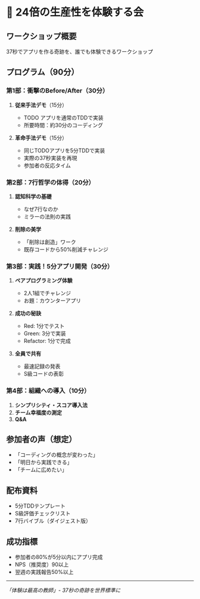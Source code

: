 # 🚀 24倍の生産性を体験する会

## ワークショップ概要
37秒でアプリを作る奇跡を、誰でも体験できるワークショップ

## プログラム（90分）

### 第1部：衝撃のBefore/After（30分）
1. **従来手法デモ**（15分）
   - TODO アプリを通常のTDDで実装
   - 所要時間：約30分のコーディング

2. **革命手法デモ**（15分）
   - 同じTODOアプリを5分TDDで実装
   - 実際の37秒実装を再現
   - 参加者の反応タイム

### 第2部：7行哲学の体得（20分）
1. **認知科学の基礎**
   - なぜ7行なのか
   - ミラーの法則の実践

2. **削除の美学**
   - 「削除は創造」ワーク
   - 既存コードから50%削減チャレンジ

### 第3部：実践！5分アプリ開発（30分）
1. **ペアプログラミング体験**
   - 2人1組でチャレンジ
   - お題：カウンターアプリ

2. **成功の秘訣**
   - Red: 1分でテスト
   - Green: 3分で実装
   - Refactor: 1分で完成

3. **全員で共有**
   - 最速記録の発表
   - S級コードの表彰

### 第4部：組織への導入（10分）
1. **シンプリシティ・スコア導入法**
2. **チーム幸福度の測定**
3. **Q&A**

## 参加者の声（想定）
- 「コーディングの概念が変わった」
- 「明日から実践できる」
- 「チームに広めたい」

## 配布資料
- 5分TDDテンプレート
- S級評価チェックリスト
- 7行バイブル（ダイジェスト版）

## 成功指標
- 参加者の80%が5分以内にアプリ完成
- NPS（推奨度）90以上
- 翌週の実践報告50%以上

---
*「体験は最高の教師」- 37秒の奇跡を世界標準に*